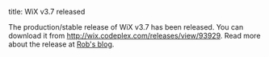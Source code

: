 title: WiX v3.7 released

The production/stable release of WiX v3.7 has been released. You can download it from <a href="http://wix.codeplex.com/releases/view/99514">http://wix.codeplex.com/releases/view/93929</a>. Read more about the release at <a href="http://robmensching.com/blog/posts/2012/12/24/WiX-v3.7-released">Rob's blog</a>.
